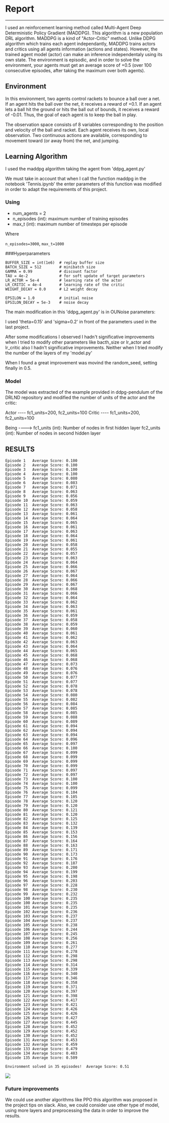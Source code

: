# Report
---
I used an reinforcement learning method called Multi-Agent Deep Deterministic Policy Gradient (MADDPG). This algorithm is a new population DRL algorithm. MADDPG is a kind of "Actor-Critic" method. Unlike DDPG algorithm which trains each agent independantly, MADDPG trains actors and critics using all agents information (actions and states). However, the trained agent model (actor) can make an inference independentaly using its own state.
The environment is episodic, and in order to solve the environment, your agents must get an average score of +0.5 (over 100 consecutive episodes, after taking the maximum over both agents).

## Environment
In this environment, two agents control rackets to bounce a ball over a net. If an agent hits the ball over the net, it receives a reward of +0.1. If an agent lets a ball hit the ground or hits the ball out of bounds, it receives a reward of -0.01. Thus, the goal of each agent is to keep the ball in play.

The observation space consists of 8 variables corresponding to the position and velocity of the ball and racket. Each agent receives its own, local observation. Two continuous actions are available, corresponding to movement toward (or away from) the net, and jumping.

## Learning Algorithm
 I used the maddpg algorithm taking the agent from 'ddpg_agent.py' 
 
 We must take in account that when I call the function maddpg in the notebook 'Tennis.ipynb' the enter parameters of this function was modified in order to adapt the requirements of this project. 
 
### Using

- num_agents = 2
- n_episodes (int): maximum number of training episodes
- max_t (int): maximum number of timesteps per episode

Where

`n_episodes=3000`, `max_t=1000`


###Hyperparameters
```
BUFFER_SIZE = int(1e6)  # replay buffer size
BATCH_SIZE = 512        # minibatch size
GAMMA = 0.99            # discount factor
TAU = 4e-2              # for soft update of target parameters
LR_ACTOR = 5e-4         # learning rate of the actor
LR_CRITIC = 4e-4        # learning rate of the critic
WEIGHT_DECAY = 0.0      # L2 weight decay

EPSILON = 1.0           # initial noise
EPSILON_DECAY = 5e-3    # noise decay
```

The main modification in this 'ddpg_agent.py' is in OUNoise parameters:

I used 'theta=0.15' and 'sigma=0.2' in front of the parameters used in the last project.

After some modifications I observed I hadn't significative improvements when I tried to modify other parameters like bacth_size or lr_actor and lr_critic also I hadn't significative improvements.
Neither when I tried modify the number of the layers of my 'model.py'

When I found a great improvement was movind the random_seed, setting finally in 0.5.


### Model

The model was extracted of the example provided in ddpg-pendulum of the DRLND repository and modified the number of units of the actor and the critic:

Actor ----  fc1_units=200, fc2_units=100
Critic ---- fc1_units=200, fc2_units=100

Being  ----> fc1_units (int): Number of nodes in first hidden layer
             fc2_units (int): Number of nodes in second hidden layer

## RESULTS
```
Episode 1	Average Score: 0.100
Episode 2	Average Score: 0.100
Episode 3	Average Score: 0.100
Episode 4	Average Score: 0.100
Episode 5	Average Score: 0.080
Episode 6	Average Score: 0.083
Episode 7	Average Score: 0.071
Episode 8	Average Score: 0.063
Episode 9	Average Score: 0.056
Episode 10	Average Score: 0.059
Episode 11	Average Score: 0.063
Episode 12	Average Score: 0.058
Episode 13	Average Score: 0.061
Episode 14	Average Score: 0.064
Episode 15	Average Score: 0.065
Episode 16	Average Score: 0.061
Episode 17	Average Score: 0.063
Episode 18	Average Score: 0.064
Episode 19	Average Score: 0.061
Episode 20	Average Score: 0.058
Episode 21	Average Score: 0.055
Episode 22	Average Score: 0.057
Episode 23	Average Score: 0.063
Episode 24	Average Score: 0.064
Episode 25	Average Score: 0.066
Episode 26	Average Score: 0.067
Episode 27	Average Score: 0.064
Episode 28	Average Score: 0.066
Episode 29	Average Score: 0.067
Episode 30	Average Score: 0.068
Episode 31	Average Score: 0.066
Episode 32	Average Score: 0.064
Episode 33	Average Score: 0.062
Episode 34	Average Score: 0.063
Episode 35	Average Score: 0.061
Episode 36	Average Score: 0.059
Episode 37	Average Score: 0.058
Episode 38	Average Score: 0.059
Episode 39	Average Score: 0.060
Episode 40	Average Score: 0.061
Episode 41	Average Score: 0.062
Episode 42	Average Score: 0.063
Episode 43	Average Score: 0.064
Episode 44	Average Score: 0.065
Episode 45	Average Score: 0.068
Episode 46	Average Score: 0.068
Episode 47	Average Score: 0.073
Episode 48	Average Score: 0.076
Episode 49	Average Score: 0.076
Episode 50	Average Score: 0.077
Episode 51	Average Score: 0.077
Episode 52	Average Score: 0.078
Episode 53	Average Score: 0.078
Episode 54	Average Score: 0.080
Episode 55	Average Score: 0.082
Episode 56	Average Score: 0.084
Episode 57	Average Score: 0.085
Episode 58	Average Score: 0.085
Episode 59	Average Score: 0.088
Episode 60	Average Score: 0.089
Episode 61	Average Score: 0.094
Episode 62	Average Score: 0.094
Episode 63	Average Score: 0.094
Episode 64	Average Score: 0.096
Episode 65	Average Score: 0.097
Episode 66	Average Score: 0.100
Episode 67	Average Score: 0.099
Episode 68	Average Score: 0.099
Episode 69	Average Score: 0.099
Episode 70	Average Score: 0.099
Episode 71	Average Score: 0.097
Episode 72	Average Score: 0.097
Episode 73	Average Score: 0.100
Episode 74	Average Score: 0.100
Episode 75	Average Score: 0.099
Episode 76	Average Score: 0.104
Episode 77	Average Score: 0.105
Episode 78	Average Score: 0.120
Episode 79	Average Score: 0.120
Episode 80	Average Score: 0.121
Episode 81	Average Score: 0.120
Episode 82	Average Score: 0.125
Episode 83	Average Score: 0.132
Episode 84	Average Score: 0.139
Episode 85	Average Score: 0.153
Episode 86	Average Score: 0.156
Episode 87	Average Score: 0.164
Episode 88	Average Score: 0.163
Episode 89	Average Score: 0.171
Episode 90	Average Score: 0.173
Episode 91	Average Score: 0.176
Episode 92	Average Score: 0.187
Episode 93	Average Score: 0.200
Episode 94	Average Score: 0.199
Episode 95	Average Score: 0.198
Episode 96	Average Score: 0.203
Episode 97	Average Score: 0.228
Episode 98	Average Score: 0.230
Episode 99	Average Score: 0.232
Episode 100	Average Score: 0.235
Episode 100	Average Score: 0.235
Episode 101	Average Score: 0.235
Episode 102	Average Score: 0.236
Episode 103	Average Score: 0.237
Episode 104	Average Score: 0.237
Episode 105	Average Score: 0.238
Episode 106	Average Score: 0.244
Episode 107	Average Score: 0.245
Episode 108	Average Score: 0.256
Episode 109	Average Score: 0.261
Episode 110	Average Score: 0.277
Episode 111	Average Score: 0.278
Episode 112	Average Score: 0.298
Episode 113	Average Score: 0.298
Episode 114	Average Score: 0.314
Episode 115	Average Score: 0.339
Episode 116	Average Score: 0.340
Episode 117	Average Score: 0.346
Episode 118	Average Score: 0.358
Episode 119	Average Score: 0.371
Episode 120	Average Score: 0.397
Episode 121	Average Score: 0.398
Episode 122	Average Score: 0.417
Episode 123	Average Score: 0.421
Episode 124	Average Score: 0.426
Episode 125	Average Score: 0.426
Episode 126	Average Score: 0.427
Episode 127	Average Score: 0.445
Episode 128	Average Score: 0.452
Episode 129	Average Score: 0.452
Episode 130	Average Score: 0.452
Episode 131	Average Score: 0.453
Episode 132	Average Score: 0.459
Episode 133	Average Score: 0.479
Episode 134	Average Score: 0.483
Episode 135	Average Score: 0.509

Environment solved in 35 episodes!	Average Score: 0.51
```

![](https://github.com/manuelpinar/Reinforcement-Learning---project-3---Collaboration-and-Competition/blob/master/maddpg.png?raw=true)

### Future improvements

We could use another algorithms like PPO this algorithm was proposed in the project tips on slack. 
Also, we could consider use other type of model, using more layers and preprocessing the data in order to improve the results.
